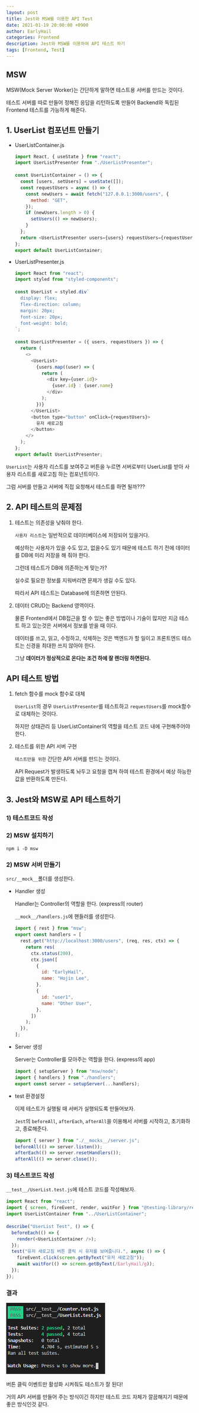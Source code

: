 ```yaml
---
layout: post
title: Jest와 MSW를 이용한 API Test
date: 2021-01-19 20:00:00 +0900
author: EarlyHail
categories: Frontend
description: Jest와 MSW를 이용하여 API 테스트 하기
tags: [Frontend, Test]
---
```


## MSW

MSW(Mock Server Worker)는 간단하게 말하면 테스트용 서버를 만드는 것이다.

테스트 서버를 따로 만들어 정해진 응답을 리턴하도록 만들어 Backend와 독립된 Frontend 테스트를 가능하게 해준다.

## 1. UserList 컴포넌트 만들기

- UserListContainer.js

  ```javascript
  import React, { useState } from "react";
  import UserListPresenter from "./UserListPresenter";

  const UserListContainer = () => {
    const [users, setUsers] = useState([]);
    const requestUsers = async () => {
      const newUsers = await fetch("127.0.0.1:3000/users", {
        method: "GET",
      });
      if (newUsers.length > 0) {
        setUsers(() => newUsers);
      }
    };
    return <UserListPresenter users={users} requestUsers={requestUsers} />;
  };
  export default UserListContainer;
  ```

- UserListPresenter.js

  ```javascript
  import React from "react";
  import styled from "styled-components";

  const UserList = styled.div`
    display: flex;
    flex-direction: column;
    margin: 20px;
    font-size: 20px;
    font-weight: bold;
  `;

  const UserListPresenter = ({ users, requestUsers }) => {
    return (
      <>
        <UserList>
          {users.map((user) => {
            return (
              <div key={user.id}>
                {user.id} : {user.name}
              </div>
            );
          })}
        </UserList>
        <button type="button" onClick={requestUsers}>
          유저 새로고침
        </button>
      </>
    );
  };
  export default UserListPresenter;
  ```

`UserList`는 사용자 리스트를 보여주고 버튼을 누르면 서버로부터 UserList를 받아 사용자 리스트를 새로고침 하는 컴포넌트이다.

그럼 서버를 만들고 서버에 직접 요청해서 테스트를 하면 될까???

## 2. API 테스트의 문제점

1. 테스트는 의존성을 낮춰야 한다.

   `사용자 리스트`는 일반적으로 데이터베이스에 저장되어 있을거다.

   예상하는 사용자가 있을 수도 있고, 없을수도 있기 때문에 테스트 하기 전에 데이터를 DB에 미리 저장을 해 줘야 한다.

   그런데 테스트가 DB에 의존하는게 맞는가?

   실수로 필요한 정보를 지워버리면 문제가 생길 수도 있다.

   따라서 API 테스트는 Database에 의존하면 안된다.

2. 데이터 CRUD는 Backend 영역이다.

   물론 Frontend에서 DB접근을 할 수 있는 좋은 방법이나 기술이 많지만 지금 테스트 하고 있는것은 서버에서 정보를 받을 때 이다.

   데이터를 쓰고, 읽고, 수정하고, 삭제하는 것은 백엔드가 할 일이고 프론트엔드 테스트는 신경을 최대한 쓰지 않아야 한다.

   그냥 **데이터가 정상적으로 온다는 조건 하에 잘 렌더링 하면된다.**

## API 테스트 방법

1. fetch 함수를 mock 함수로 대체

   `UserList`의 경우 `UserListPresenter`를 테스트하고 `requestUsers`를 mock함수로 대체하는 것이다.

   하지만 상태관리 등 UserListContainer의 역할을 테스트 코드 내에 구현해주어야 한다.

2. 테스트를 위한 API 서버 구현

   `테스트만을 위한` 간단한 API 서버를 만드는 것이다.

   API Request가 발생하도록 놔두고 요청을 캡쳐 하여 테스트 환경에서 예상 하능한 값을 반환하도록 만든다.

## 3. Jest와 MSW로 API 테스트하기

### 1) 테스트코드 작성

### 2) MSW 설치하기

```
npm i -D msw
```

### 2) MSW 서버 만들기

`src/__mock__`폴더를 생성한다.

- Handler 생성

  Handler는 Controller의 역할을 한다. (express의 router)

  `__mock__/handlers.js`에 핸들러를 생성한다.

  ```javascript
  import { rest } from "msw";
  export const handlers = [
    rest.get("http://localhost:3000/users", (req, res, ctx) => {
      return res(
        ctx.status(200),
        ctx.json([
          {
            id: "EarlyHail",
            name: "Hojin Lee",
          },
          {
            id: "user1",
            name: "Other User",
          },
        ])
      );
    }),
  ];
  ```

- Server 생성

  Server는 Controller를 모아주는 역할을 한다. (express의 app)

  ```javascript
  import { setupServer } from "msw/node";
  import { handlers } from "./handlers";
  export const server = setupServer(...handlers);
  ```

- test 환경설정

  이제 테스트가 실행될 때 서버가 실행되도록 만들어보자.

  `Jest`의 `beforeAll`, `afterEach`, `afterAll`을 이용해서 서버를 시작하고, 초기화하고, 종료해준다.

  ```javascript
  import { server } from "./__mocks__/server.js";
  beforeAll(() => server.listen());
  afterEach(() => server.resetHandlers());
  afterAll(() => server.close());
  ```

### 3) 테스트코드 작성

`__test__/UserList.test.js`에 테스트 코드를 작성해보자.

```javascript
import React from "react";
import { screen, fireEvent, render, waitFor } from "@testing-library/react";
import UserListContainer from "../UserListContainer";

describe("UserList Test", () => {
  beforeEach(() => {
    render(<UserListContainer />);
  });
  test("유저 새로고침 버튼 클릭 시 유저를 보여줍니다.", async () => {
    fireEvent.click(screen.getByText("유저 새로고침"));
    await waitFor(() => screen.getByText(/EarlyHail/g));
  });
});
```

### 결과

![TestResult](/assets/posts/Frontend/Jest-API-Test-MSW/test1.png)

버튼 클릭 이벤트만 활성화 시켜줘도 테스트가 잘 된다!

거의 API 서버를 만들어 주는 방식이긴 하지만 테스트 코드 자체가 깔끔해지기 때문에 좋은 방식인것 같다.

